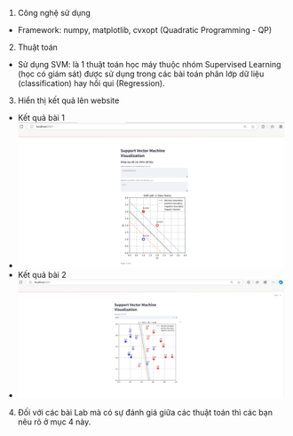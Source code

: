 1. Công nghệ sử dụng
+ Framework: numpy, matplotlib, cvxopt (Quadratic Programming - QP)
2. Thuật toán
+ Sử dụng SVM: là 1 thuật toán học máy thuộc nhóm Supervised Learning (học có giám sát) được sử dụng trong các bài toán phân lớp dữ liệu (classification) hay hồi qui (Regression).
3. Hiển thị kết quả lên website
+ Kết quả bài 1
+ ![example](anh1.png)
+ Kết quả bài 2
+ ![example](anh2.png)
4. Đối với các bài Lab mà có sự đánh giá giữa các thuật toán thì các bạn nêu rõ ở mục 4 này.
